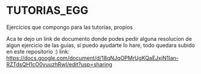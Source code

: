 # TUTORIAS_EGG
Ejercicios que compongo para las tutorías, propios

Aca te dejo un link de documento donde podes pedir alguna resolucion de algun ejercicio de las guias, si puedo ayudarte lo hare, todo quedara subido en este repositorio :)
link: https://docs.google.com/document/d/18qNJqOPMrUgKQaEJxjN1Ian-RZTdsQH1cO0yuuzhRwI/edit?usp=sharing
